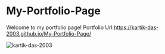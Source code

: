 # My-Portfolio-Page
Welcome to my portfolio page!
Portfolio Url:https://kartik-das-2003.github.io/My-Portfolio-Page/
<p align="left"> <img src="https://komarev.com/ghpvc/?username=kartik-das-2003&label=Profile%20views&color=0e75b6&style=flat" alt="kartik-das-2003" /> </p>
